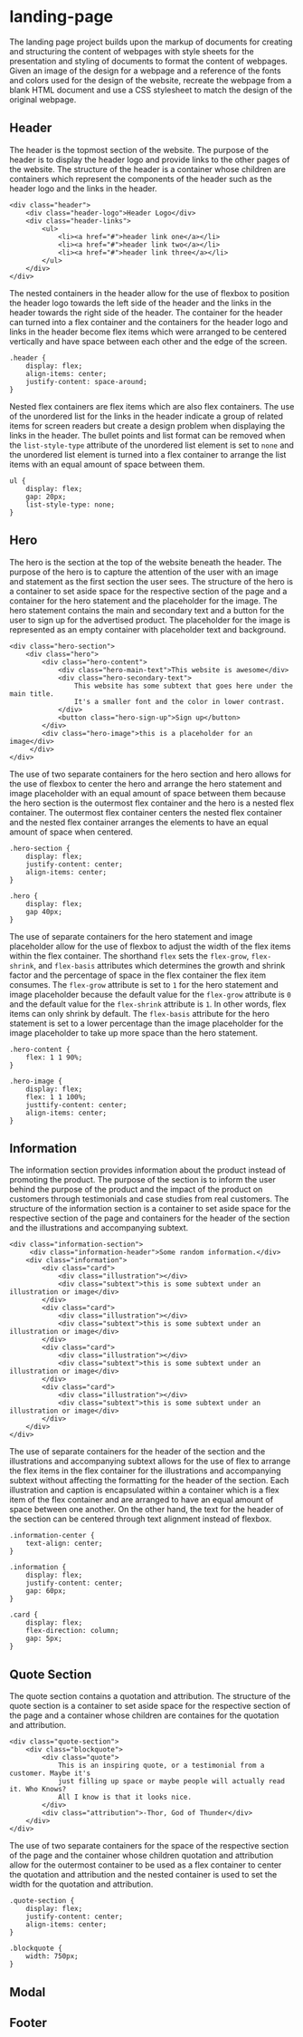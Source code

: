 # landing-page

The landing page project builds upon the markup of documents for creating and structuring the content of webpages with style sheets for the presentation and styling of documents to format the content of webpages. Given an image of the design for a webpage and a reference of the fonts and colors used for the design of the website, recreate the webpage from a blank HTML document and use  a CSS stylesheet to match the design of the original webpage.

## Header

The header is the topmost section of the website. The purpose of the header is to display the header logo and provide links to the other pages of the website.  The structure of the header is a container whose children are containers which represent the 
components of the header such as the header logo and the links in the header.

```
<div class="header">
    <div class="header-logo">Header Logo</div>
    <div class="header-links">
        <ul>
            <li><a href="#">header link one</a></li>
            <li><a href="#">header link two</a></li>
            <li><a href="#">header link three</a></li>
        </ul>
    </div>
</div>
```

The nested containers in the header allow for the use of flexbox to position the header logo towards the left side of the header and the links in the header towards the right side of the header. The container for the header can turned into a flex container and the containers for the header logo and links in the header become flex items which were arranged to be centered vertically and have space between each other and the edge of the screen.


```
.header {
    display: flex;
    align-items: center;
    justify-content: space-around;
}
```

Nested flex containers are flex items which are also flex containers. The use of the unordered list for the links in the header indicate a group of related items for screen readers but create a design problem when displaying the links in the header. The bullet points and list format can be removed when the ```list-style-type``` attribute of the unordered list element is set to ```none``` and the unordered list element is turned into a flex container to arrange the list items with an equal amount of space between them.

```
ul {
    display: flex;
    gap: 20px;
    list-style-type: none;
}
```

## Hero

The hero is the section at the top of the website beneath the header. The purpose of the hero is to capture the attention of the user with an image and statement as the first section the user sees. The structure of the hero is a container to set aside space for the respective section of the page and a container for the hero statement and the placeholder for the image. The hero statement contains the main and secondary text and a button for the user to sign up for the advertised product. The placeholder for the image is represented as an empty container with placeholder text and background.
 

```
<div class="hero-section">
    <div class="hero">
        <div class="hero-content">
            <div class="hero-main-text">This website is awesome</div>
            <div class="hero-secondary-text">
                This website has some subtext that goes here under the main title.
                It's a smaller font and the color in lower contrast.
            </div>
            <button class="hero-sign-up">Sign up</button>
        </div>
        <div class="hero-image">this is a placeholder for an image</div>
     </div>
</div>
```

The use of two separate containers for the hero section and hero allows for the use of flexbox to center the hero and arrange the hero statement and image placeholder with an equal amount of space between them because the hero section is the outermost flex container and the hero is a nested flex container. The outermost flex container centers the nested flex container and the nested flex container arranges the  elements to have an equal amount of space when centered.

```
.hero-section {
    display: flex;
    justify-content: center;
    align-items: center;
}

.hero {
    display: flex;
    gap 40px;
}
```

The use of separate containers for the hero statement and image placeholder allow for the use of flexbox to adjust the width of the flex items within the flex container. The shorthand ```flex``` sets the ```flex-grow```, ```flex-shrink```, and ```flex-basis``` attributes which determines the growth and shrink factor and the percentage of space in the flex container the flex item consumes. The ```flex-grow``` attribute is set to ```1``` for the hero statement and image placeholder because the default value for the ```flex-grow``` attribute is ```0``` and the default value for the ```flex-shrink``` attribute is  ```1```. In other words, flex items can only shrink by default. The ```flex-basis``` attribute for the hero statement is set to a lower percentage than the image placeholder for the image placeholder to take up more space than the hero statement.

```
.hero-content {
    flex: 1 1 90%;
}

.hero-image {
    display: flex;
    flex: 1 1 100%;
    justtify-content: center;
    align-items: center;
}
```

## Information

The information section provides information about the product instead of promoting the product. The purpose of the section is to inform the user behind the purpose of the product and the impact of the product on customers through testimonials and case studies from real customers. The structure of the information section is a container to set aside space for the respective section of the page and containers for the header of the section and the illustrations and accompanying subtext.

```
<div class="information-section">
     <div class="information-header">Some random information.</div>
    <div class="information">
        <div class="card">
            <div class="illustration"></div>
            <div class="subtext">this is some subtext under an illustration or image</div>
        </div>
        <div class="card">
            <div class="illustration"></div>
            <div class="subtext">this is some subtext under an illustration or image</div>
        </div>
        <div class="card">
            <div class="illustration"></div>
            <div class="subtext">this is some subtext under an illustration or image</div>
        </div>
        <div class="card">
            <div class="illustration"></div>
            <div class="subtext">this is some subtext under an illustration or image</div>
        </div>
    </div>
</div>
```

The use of separate containers for the header of the section and the illustrations and accompanying subtext allows for the use of flex to arrange the  flex items in the flex container for the illustrations and accompanying subtext without affecting the formatting for the header of the section. Each illustration and caption is encapsulated within a container which is a flex item of the flex container and are arranged to have an equal amount of space between one another. On the other hand, the text for the header of the section can be centered through text alignment instead of flexbox.

```
.information-center {
    text-align: center;
}

.information {
    display: flex;
    justify-content: center;
    gap: 60px;
}

.card {
    display: flex;
    flex-direction: column;
    gap: 5px;
}
```

## Quote Section

The quote section contains a quotation and attribution. The structure of the quote section is a container to set aside space for the respective section of the page and a container whose children are containes for the quotation and attribution. 

```
<div class="quote-section">
    <div class="blockquote">
        <div class="quote">
            This is an inspiring quote, or a testimonial from a customer. Maybe it's 
            just filling up space or maybe people will actually read it. Who Knows? 
            All I know is that it looks nice.
        </div>
        <div class="attribution">-Thor, God of Thunder</div>
    </div>
</div>
```

The use of two separate containers for the space of the respective section of the page and the container whose children quotation and attribution allow for the outermost container to be used as a flex container to center the quotation and attribution and the nested container is used to set the width for the quotation and attribution.

```
.quote-section {
    display: flex;
    justify-content: center;
    align-items: center;
}

.blockquote {
    width: 750px;
}
```

## Modal

## Footer